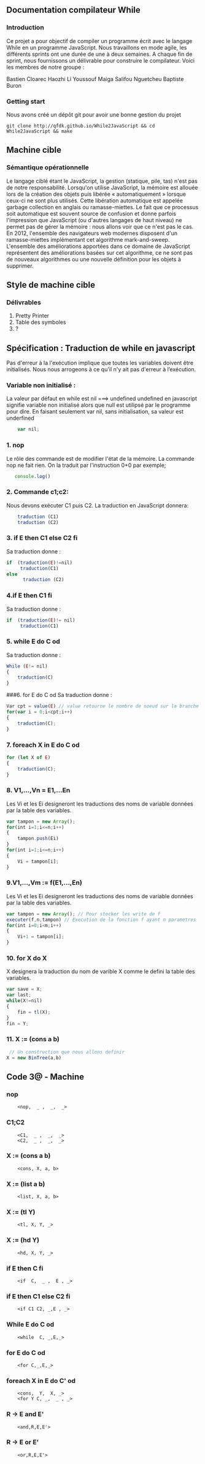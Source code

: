 ## Documentation compilateur While
### Introduction
Ce projet a pour objectif de compiler un programme écrit avec le langage While en un programme JavaScript. Nous travaillons en mode agile, les différents sprints ont une durée de une à deux semaines. A chaque fin de sprint, nous fournissons un délivrable pour construire le compilateur. Voici les membres de notre groupe :

Bastien Cloarec
Haozhi Li
Youssouf Maiga
Salifou Nguetcheu
Baptiste Buron

### Getting start
Nous avons créé un dépôt git pour avoir une bonne gestion du projet 

    git clone http://qfdk.github.io/While2JavaScript && cd While2JavaScript && make

## Machine cible
### Sémantique opérationnelle
Le langage ciblé étant le JavaScript, la gestion (statique, pile, tas) n'est pas de notre responsabilité.
Lorsqu'on utilise JavaScript, la mémoire est allouée lors de la création des objets puis libérée « automatiquement » lorsque ceux-ci ne sont plus utilisés. Cette libération automatique est appelée garbage collection en anglais ou ramasse-miettes. Le fait que ce processus soit automatique est souvent source de confusion et donne parfois l'impression que JavaScript (ou d'autres langages de haut niveau) ne permet pas de gérer la mémoire : nous allons voir que ce n'est pas le cas.
En 2012, l'ensemble des navigateurs web modernes disposent d'un ramasse-miettes implémentant cet algorithme mark-and-sweep. L'ensemble des améliorations apportées dans ce domaine de JavaScript représentent des améliorations basées sur cet algorithme, ce ne sont pas de nouveaux algorithmes ou une nouvelle définition pour les objets à supprimer.

## Style de machine cible
### Délivrables
1. Pretty Printer
2. Table des symboles
3. ?

## Spécification : Traduction de while en javascript
Pas d'erreur à la l'exécution implique que toutes les variables doivent être initialisés. Nous nous arrogeons à ce qu'il n'y ait pas d'erreur à l’exécution. 

### Variable non initialisé : 
La valeur par défaut en while est nil ===> undefined
undefined en javascript signifie variable non initialisé alors que null  est utilipsé par le programme pour dire. En faisant seulement var nil, sans initialisation, sa valeur est underfined

``` javascript
    var nil;
```

### 1. nop
Le rôle des commande est de modifier l'état de la mémoire. 
La commande nop ne fait rien. On la traduit par l'instruction 0+0 par exemple;

``` javascript
   console.log()
```
### 2. Commande c1;c2:
Nous devons exécuter C1 puis C2. La traduction en JavaScript donnera: 	

``` javascript
    traduction (C1)
    traduction (C2)
```
### 3. if E then C1 else C2 fi
Sa traduction donne :	

``` javascript
if  (traduction(E)!=nil)
     traduction(C1)
else 
      traduction (C2)
``` 

### 4.if E then C1 fi
Sa traduction donne :	

``` javascript
if  (traduction(E)!= nil)
     traduction(C1)
``` 
### 5. while E do C od
Sa traduction donne :	

``` javascript
While (E!= nil)
{
    traduction(C)
}
``` 
###6. for E do C od
Sa traduction donne :	

``` JavaScript
Var cpt = value(E) // value retourne le nombre de noeud sur la branche droite
for(var i = 0;i<cpt;i++)
{
    traduction(C);
}
``` 
### 7. foreach X in E do C od

``` JavaScript
for (let X of E) 
{
	traduction(C);
}
``` 


### 8. V1,...,Vn = E1,...En
Les Vi et les Ei designeront les traductions des noms de variable données par la table des variables.

```JavaScript
var tampon = new Array();
for(int i=1;i<=n;i++)
{
	tampon.push(Ei)
}
for(int i=1;i<=n;i++)
{
	Vi = tampon[i];
}

``` 

### 9.V1,...,Vm := f(E1,...,En)
Les Vi et les Ei designeront les traductions des noms de variable données par la table des variables.

``` javascript
var tampon = new Array(); // Pour stocker les write de f
executer(f,n,tampon) // Execution de la fonction f ayant n parametres
for(int i=0;i<m;i++)
{
	Vi+1 = tampon[i];
}

``` 
### 10. for X do X
X designera la traduction du nom de varible X comme le defini la table des variables.

``` JavaScript
var save = X;
var last;
while(X!=nil)
{
	fin = tl(X);
}
fin = Y;
``` 

### 11. X := (cons a b)

``` JavaScript
 // Un construction que nous allons definir
X = new BinTree(a,b) 
``` 
## Code 3@ - Machine

### nop

```
	<nop,  _ ,  _,  _>
```

### C1;C2

```
	<C1,  _ ,  _,  _>
	<C2,  _ ,  _,  _>
```

### X := (cons a b)

```
	<cons, X, a, b>
```

### X := (list a b)

```
	<list, X, a, b>
```

### X := (tl Y)

```
	<tl, X, Y, _>
```

### X := (hd Y)

```
	<hd, X, Y, _>
```

### if E then C fi

```
	<if  C,  _ ,  E , _>
```

### if E then C1 else C2 fi

```
	<if C1 C2, _,E , _>
```

### While E do C od
```
	<while  C, _,E,_>
```

### for E do C od
```
	<for C,_,E,_>
```

### foreach X in E do C' od
```
	<cons,  Y,  X, _>
	<for Y C, _,  _ , _>
```

###  R -> E and E'
```
	<and,R,E,E'>
```

###  R -> E or E'
```
	<or,R,E,E'>
```
